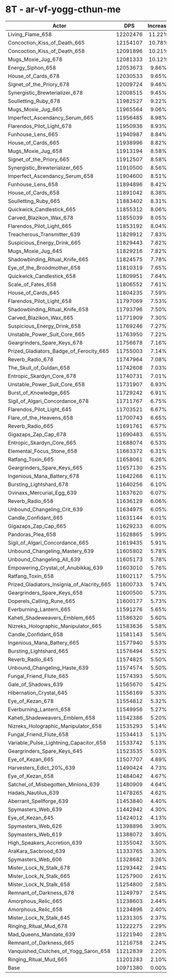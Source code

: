 # 8T - ar-vf-yogg-cthun-me
| Actor | DPS | Increase |
|---|:---:|:---:|
|Living_Flame_658|12202476|11.22%|
|Concoction_Kiss_of_Death_665|12154107|10.78%|
|Concoction_Kiss_of_Death_658|12091896|10.21%|
|Mugs_Moxie_Jug_678|12081333|10.12%|
|Energy_Siphon_658|12053673|9.86%|
|House_of_Cards_678|12030533|9.65%|
|Signet_of_the_Priory_678|12009724|9.46%|
|Synergistic_Brewterializer_678|12008515|9.45%|
|Soulletting_Ruby_678|11982527|9.22%|
|Mugs_Moxie_Jug_665|11965564|9.06%|
|Imperfect_Ascendancy_Serum_665|11956485|8.98%|
|Flarendos_Pilot_Light_678|11950936|8.93%|
|Funhouse_Lens_665|11940987|8.84%|
|House_of_Cards_665|11938996|8.82%|
|Mugs_Moxie_Jug_658|11913194|8.58%|
|Signet_of_the_Priory_665|11912507|8.58%|
|Synergistic_Brewterializer_665|11910500|8.56%|
|Imperfect_Ascendancy_Serum_658|11904600|8.51%|
|Funhouse_Lens_658|11894896|8.42%|
|House_of_Cards_658|11891042|8.38%|
|Soulletting_Ruby_665|11883402|8.31%|
|Quickwick_Candlestick_665|11855312|8.06%|
|Carved_Blazikon_Wax_678|11855039|8.05%|
|Flarendos_Pilot_Light_665|11853192|8.04%|
|Treacherous_Transmitter_639|11829912|7.83%|
|Suspicious_Energy_Drink_665|11829443|7.82%|
|Mugs_Moxie_Jug_645|11829216|7.82%|
|Shadowbinding_Ritual_Knife_665|11824575|7.78%|
|Eye_of_the_Broodmother_658|11810319|7.65%|
|Quickwick_Candlestick_658|11809951|7.64%|
|Scale_of_Fates_658|11806552|7.61%|
|House_of_Cards_645|11804235|7.59%|
|Flarendos_Pilot_Light_658|11797069|7.53%|
|Shadowbinding_Ritual_Knife_658|11793796|7.50%|
|Carved_Blazikon_Wax_665|11771909|7.30%|
|Suspicious_Energy_Drink_658|11769246|7.27%|
|Unstable_Power_Suit_Core_665|11763950|7.22%|
|Geargrinders_Spare_Keys_678|11756678|7.16%|
|Prized_Gladiators_Badge_of_Ferocity_665|11755003|7.14%|
|Reverb_Radio_678|11747964|7.08%|
|The_Skull_of_Guldan_658|11742608|7.03%|
|Entropic_Skardyn_Core_678|11740731|7.01%|
|Unstable_Power_Suit_Core_658|11731907|6.93%|
|Burst_of_Knowledge_665|11729242|6.91%|
|Sigil_of_Algari_Concordance_678|11711767|6.75%|
|Flarendos_Pilot_Light_645|11703521|6.67%|
|Flare_of_the_Heavens_658|11700743|6.65%|
|Reverb_Radio_665|11691761|6.57%|
|Gigazaps_Zap_Cap_678|11690483|6.55%|
|Entropic_Skardyn_Core_665|11688074|6.53%|
|Elemental_Focus_Stone_658|11663372|6.31%|
|Ratfang_Toxin_665|11658061|6.26%|
|Geargrinders_Spare_Keys_665|11657130|6.25%|
|Ingenious_Mana_Battery_678|11642266|6.11%|
|Bursting_Lightshard_678|11640256|6.10%|
|Ovinaxs_Mercurial_Egg_639|11637620|6.07%|
|Reverb_Radio_658|11636129|6.06%|
|Unbound_Changeling_Crit_639|11634975|6.05%|
|Candle_Confidant_665|11631144|6.01%|
|Gigazaps_Zap_Cap_665|11629233|6.00%|
|Pandoras_Plea_658|11628865|5.99%|
|Sigil_of_Algari_Concordance_665|11619435|5.91%|
|Unbound_Changeling_Mastery_639|11605802|5.78%|
|Unbound_Changeling_All_639|11605173|5.78%|
|Empowering_Crystal_of_Anubikkaj_639|11603010|5.76%|
|Ratfang_Toxin_658|11602117|5.75%|
|Prized_Gladiators_Insignia_of_Alacrity_665|11600733|5.74%|
|Geargrinders_Spare_Keys_658|11600500|5.73%|
|Doperels_Calling_Rune_665|11600177|5.73%|
|Everburning_Lantern_665|11591276|5.65%|
|Kaheti_Shadeweavers_Emblem_665|11586320|5.60%|
|Nizreks_Holographic_Manipulator_665|11583636|5.58%|
|Candle_Confidant_658|11581143|5.56%|
|Ingenious_Mana_Battery_665|11577940|5.53%|
|Bursting_Lightshard_665|11576494|5.52%|
|Reverb_Radio_645|11574825|5.50%|
|Unbound_Changeling_Haste_639|11574574|5.50%|
|Fungal_Friend_Flute_665|11574393|5.50%|
|Gale_of_Shadows_639|11565670|5.42%|
|Hibernation_Crystal_645|11556169|5.33%|
|Eye_of_Kezan_678|11554812|5.32%|
|Everburning_Lantern_658|11549956|5.27%|
|Kaheti_Shadeweavers_Emblem_658|11542386|5.20%|
|Nizreks_Holographic_Manipulator_658|11535293|5.14%|
|Fungal_Friend_Flute_658|11534413|5.13%|
|Variable_Pulse_Lightning_Capacitor_658|11533742|5.13%|
|Geargrinders_Spare_Keys_645|11523535|5.03%|
|Eye_of_Kezan_665|11507707|4.89%|
|Harvesters_Edict_20%_639|11490424|4.73%|
|Eye_of_Kezan_658|11484042|4.67%|
|Satchel_of_Misbegotten_Minions_639|11480909|4.64%|
|Hadals_Nautilus_639|11478265|4.62%|
|Aberrant_Spellforge_639|11453840|4.40%|
|Spymasters_Web_639|11442942|4.30%|
|Eye_of_Kezan_645|11424012|4.13%|
|Spymasters_Web_626|11398896|3.90%|
|Spymasters_Web_619|11388072|3.80%|
|High_Speakers_Accretion_639|11355042|3.50%|
|AraKara_Sacbrood_639|11333765|3.30%|
|Spymasters_Web_606|11328682|3.26%|
|Mister_Lock_N_Stalk_678|11293442|2.94%|
|Mister_Lock_N_Stalk_665|11257900|2.61%|
|Mister_Lock_N_Stalk_658|11254800|2.58%|
|Remnant_of_Darkness_678|11249797|2.54%|
|Amorphous_Relic_665|11238603|2.44%|
|Amorphous_Relic_658|11234896|2.40%|
|Mister_Lock_N_Stalk_645|11231305|2.37%|
|Ringing_Ritual_Mud_678|11222275|2.29%|
|Mad_Queens_Mandate_639|11221940|2.28%|
|Remnant_of_Darkness_665|11216758|2.24%|
|Vanquished_Clutches_of_Yogg_Saron_658|11212839|2.20%|
|Ringing_Ritual_Mud_665|11201283|2.10%|
|Base|10971380|0.00%|
